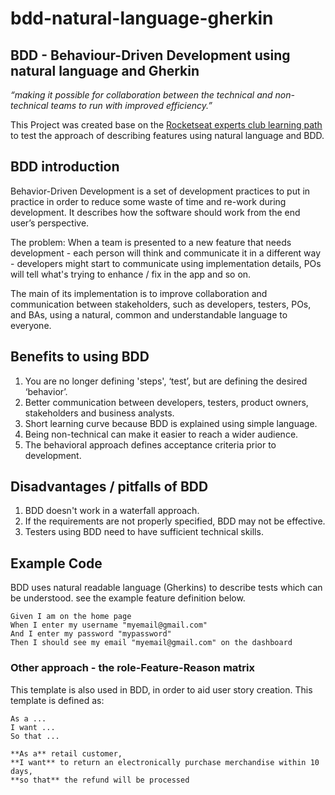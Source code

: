 # bdd-natural-language-gherkin

## BDD - Behaviour-Driven Development using natural language and Gherkin

_“making it possible for collaboration between the technical and non-technical teams to run with improved efficiency.”_

This Project was created base on the [Rocketseat experts club learning path](https://www.rocketseat.com.br/) to test the approach of describing features using natural language and BDD.

## BDD introduction

Behavior-Driven Development is a set of development practices to put in practice in order to reduce some waste of time and re-work during development.
It describes how the software should work from the end user’s perspective.

The problem: When a team is presented to a new feature that needs development - each person will think and communicate it in a different way - developers might start to communicate using implementation details, POs will tell what's trying to enhance / fix in the app and so on.

The main of its implementation is to improve collaboration and communication between stakeholders, such as developers, testers, POs, and BAs, using a natural, common and understandable language to everyone.

## Benefits to using BDD

1. You are no longer defining 'steps', ‘test’, but are defining the desired ‘behavior’.
2. Better communication between developers, testers, product owners, stakeholders and business analysts.
3. Short learning curve because BDD is explained using simple language.
4. Being non-technical can make it easier to reach a wider audience.
5. The behavioral approach defines acceptance criteria prior to development.

## Disadvantages / pitfalls of BDD

1. BDD doesn't work in a waterfall approach.
2. If the requirements are not properly specified, BDD may not be effective.
3. Testers using BDD need to have sufficient technical skills.

## Example Code

BDD
uses natural readable language (Gherkins) to describe tests which can
be understood. see the example feature definition below.

```
Given I am on the home page
When I enter my username "myemail@gmail.com"
And I enter my password "mypassword"
Then I should see my email "myemail@gmail.com" on the dashboard
```

### Other approach - the role-Feature-Reason matrix

This template is also used in BDD, in order to aid user story creation. This template is defined as:

```
As a ...
I want ...
So that ...

**As a** retail customer,
**I want** to return an electronically purchase merchandise within 10 days,
**so that** the refund will be processed
```

